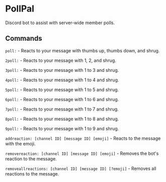 # PollPal

Discord bot to assist with server-wide member polls.

## Commands

`poll:` - Reacts to your message with thumbs up, thumbs down, and shrug.

`2poll:` - Reacts to your message with 1, 2️, and shrug.

`3poll:` - Reacts to your message with 1 to 3️ and shrug.

`4poll:` - Reacts to your message with 1 to 4️ and shrug.

`5poll:` - Reacts to your message with 1 to 5️ and shrug.

`6poll:` - Reacts to your message with 1 to 6️ and shrug.

`7poll:` - Reacts to your message with 1 to 7️ and shrug.

`8poll:` - Reacts to your message with 1 to 8️ and shrug.

`9poll:` - Reacts to your message with 1 to 9️ and shrug.

`addreaction: [channel ID] [message ID] [emoji]` - Reacts to the message with the emoji.

`removereaction: [channel ID] [message ID] [emoji]` - Removes the bot's reaction to the message.

`removeallreactions: [channel ID] [message ID] [?emoji]` - Removes all reactions to the message.